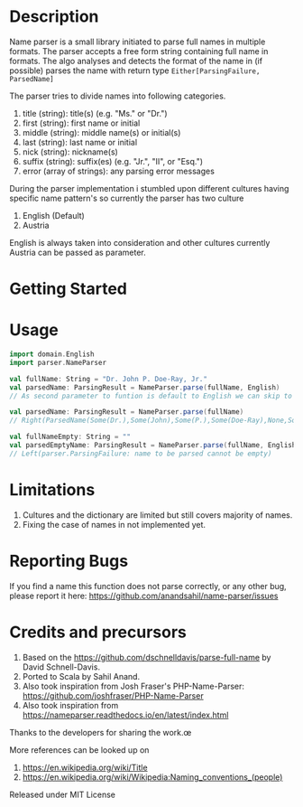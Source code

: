 # Description

Name parser is a small library initiated to parse full names in multiple formats. The parser accepts a free form string containing full name 
in formats. The algo analyses and detects the format of the name in (if possible) parses the name with return type `Either[ParsingFailure, ParsedName]`

The parser tries to divide names into following categories.
 
 1. title (string): title(s) (e.g. "Ms." or "Dr.")
 2. first (string): first name or initial
 3. middle (string): middle name(s) or initial(s)
 4. last (string): last name or initial
 5. nick (string): nickname(s)
 5. suffix (string): suffix(es) (e.g. "Jr.", "II", or "Esq.")
 6. error (array of strings): any parsing error messages
 
 During the parser implementation i stumbled upon different cultures having specific name pattern's so currently the parser has two culture
 
 1. English (Default)
 2. Austria
 
 English is always taken into consideration and other cultures currently Austria can be passed as parameter.
 
 # Getting Started
 
 # Usage
 
 ```scala
import domain.English
import parser.NameParser

val fullName: String = "Dr. John P. Doe-Ray, Jr."
val parsedName: ParsingResult = NameParser.parse(fullName, English)
// As second parameter to funtion is default to English we can skip to pass it explicitly

val parsedName: ParsingResult = NameParser.parse(fullName)
// Right(ParsedName(Some(Dr.),Some(John),Some(P.),Some(Doe-Ray),None,Some(Jr.)))

val fullNameEmpty: String = ""
val parsedEmptyName: ParsingResult = NameParser.parse(fullName, English)
// Left(parser.ParsingFailure: name to be parsed cannot be empty)
```

# Limitations

1. Cultures and the dictionary are limited but still covers majority of names.
2. Fixing the case of names in not implemented yet.

# Reporting Bugs
If you find a name this function does not parse correctly, or any other bug, please report it here: https://github.com/anandsahil/name-parser/issues

# Credits and precursors
1. Based on the https://github.com/dschnelldavis/parse-full-name by David Schnell-Davis.
2. Ported to Scala by Sahil Anand.
3. Also took inspiration from Josh Fraser's PHP-Name-Parser: https://github.com/joshfraser/PHP-Name-Parser
4. Also took inspiration from https://nameparser.readthedocs.io/en/latest/index.html

Thanks to the developers for sharing the work.œ

More references can be looked up on 
1. https://en.wikipedia.org/wiki/Title
2. https://en.wikipedia.org/wiki/Wikipedia:Naming_conventions_(people)

Released under MIT License             
